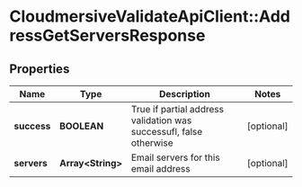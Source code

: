 # CloudmersiveValidateApiClient::AddressGetServersResponse

## Properties
Name | Type | Description | Notes
------------ | ------------- | ------------- | -------------
**success** | **BOOLEAN** | True if partial address validation was successufl, false otherwise | [optional] 
**servers** | **Array&lt;String&gt;** | Email servers for this email address | [optional] 


